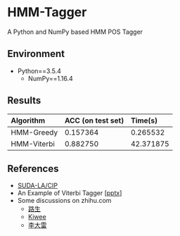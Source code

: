 # HMM-Tagger
A Python and NumPy based HMM POS Tagger

## Environment

- Python==3.5.4
    - NumPy==1.16.4

## Results

| Algorithm   | ACC (on test set) | Time(s)   |
| :---------- | :---------------- | :-------- |
| HMM-Greedy  | 0.157364          | 0.265532  |
| HMM-Viterbi | 0.882750          | 42.371875 |

## References

- [SUDA-LA/CIP](https://github.com/SUDA-LA/CIP)
- An Example of Viterbi Tagger [[pptx](http://hlt.suda.edu.cn/~zhli/teach/cip-2015-fall/7-hmm-tagging/HMM-v2.pptx)]
- Some discussions on zhihu.com
  - [路生](https://www.zhihu.com/question/20136144/answer/763021768)
  - [Kiwee](https://www.zhihu.com/question/20136144/answer/239971177)
  - [李大雷](https://www.zhihu.com/question/20136144/answer/37291465)

